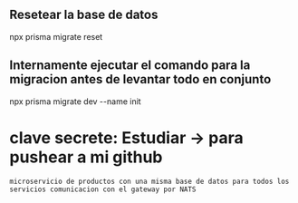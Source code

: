 ## Resetear la base de datos
npx prisma migrate reset

## Internamente ejecutar el comando para la migracion antes de levantar todo en conjunto
npx prisma migrate dev --name init

# clave secrete: Estudiar -> para pushear a mi github
```
microservicio de productos con una misma base de datos para todos los servicios comunicacion con el gateway por NATS
```